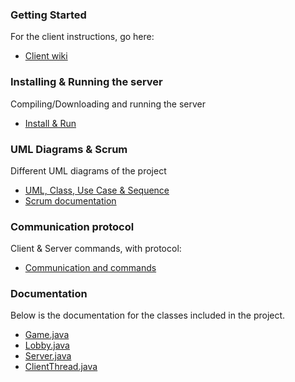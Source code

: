 ### Getting Started<br>
For the client instructions, go here:<br>
* [Client wiki](https://github.com/Pihl17/PCSS2018---TheRealGroup1-Client/wiki)<br>
### Installing & Running the server
Compiling/Downloading and running the server<br>
* [Install & Run](https://github.com/DefaultV/PCSS2018---TheRealGroup1-Server/wiki/Install-instructions)<br>

### UML Diagrams & Scrum<br>
Different UML diagrams of the project<br>
* [UML, Class, Use Case & Sequence](UML)<br>
* [Scrum documentation](https://github.com/DefaultV/PCSS2018---TheRealGroup1-Server/wiki/Scrum)

### Communication protocol<br>
Client & Server commands, with protocol:<br>
* [Communication and commands](Commands)<br>

### Documentation<br>
Below is the documentation for the classes included in the project.<br>
* [Game.java](https://github.com/DefaultV/PCSS2018---TheRealGroup1-Server/wiki/Game.java)<br>
* [Lobby.java](https://github.com/DefaultV/PCSS2018---TheRealGroup1-Server/wiki/Lobby.java)<br>
* [Server.java](https://github.com/DefaultV/PCSS2018---TheRealGroup1-Server/wiki/Server.java)<br>
* [ClientThread.java](https://github.com/DefaultV/PCSS2018---TheRealGroup1-Server/wiki/ClientThread.java)<br>

